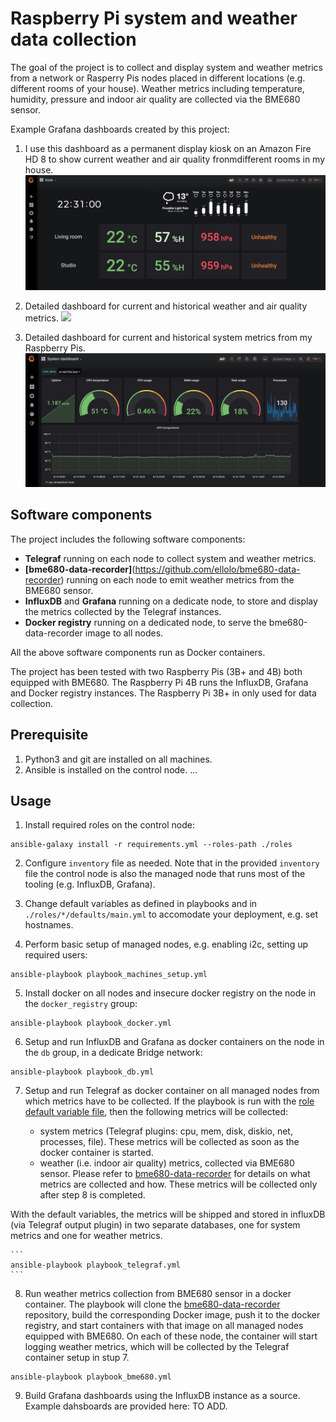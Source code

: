 # Raspberry Pi system and weather data collection

The goal of the project is to collect and display system and weather metrics from a network or Rasperry Pis nodes placed in different locations (e.g. different rooms of your house).
Weather metrics including temperature, humidity, pressure and indoor air quality are collected via the BME680 sensor.

Example Grafana dashboards created by this project:

1. I use this dashboard as a permanent display kiosk on an Amazon Fire HD 8 to show current weather and air quality fronmdifferent rooms in my house.
![](images/kiosk_dashboard.jpg)

2. Detailed dashboard for current and historical weather and air quality metrics.
![](images/weather_dashboard.jpg)

3. Detailed dashboard for current and historical system metrics from my Raspberry Pis.
![](images/system_dashboard.jpg)

## Software components

The project includes the following software components:

- **Telegraf** running on each node to collect system and weather metrics.
- **[bme680-data-recorder]**(https://github.com/ellolo/bme680-data-recorder) running on each node to emit weather metrics from the BME680 sensor.
- **InfluxDB** and **Grafana** running on a dedicate node, to store and display the metrics collected by the Telegraf instances.
- **Docker registry** running on a dedicated node, to serve the bme680-data-recorder image to all nodes.

All the above software components run as Docker containers.

The project has been tested with two Raspberry Pis (3B+ and 4B) both equipped with BME680. The Raspberry Pi 4B runs the InfluxDB, Grafana and Docker registry instances.
The Raspberry Pi 3B+ in only used for data collection.



## Prerequisite

1. Python3 and git are installed on all machines.
2. Ansible is installed on the control node.
...

## Usage


1. Install required roles on the control node:

```
ansible-galaxy install -r requirements.yml --roles-path ./roles
```

2. Configure ``inventory`` file as needed. Note that in the provided ``inventory`` file the control node is also the managed node that runs most of the tooling (e.g. InfluxDB, Grafana).

3. Change default variables as defined in playbooks and in ``./roles/*/defaults/main.yml`` to accomodate your deployment, e.g. set hostnames.

4. Perform basic setup of managed nodes, e.g. enabling i2c, setting up required users: 

```
ansible-playbook playbook_machines_setup.yml
```

5. Install docker on all nodes and insecure docker registry on the node in the  ``docker_registry`` group: 

```
ansible-playbook playbook_docker.yml
```

6. Setup and run InfluxDB and Grafana as docker containers on the node in the ``db`` group, in a dedicate Bridge network:

```
ansible-playbook playbook_db.yml
```

7. Setup and run Telegraf as docker container on all managed nodes from which metrics have to be collected. 
If the playbook is run with the [role default variable file](https://github.com/ellolo/ansible-docker_telegraf/blob/master/defaults/main.yml), then the following metrics will be collected:

	- system metrics (Telegraf plugins: cpu, mem, disk, diskio, net, processes, file). These metrics will be collected as soon as the docker container is started.
	- weather (i.e. indoor air quality) metrics, collected via BME680 sensor. Please refer to [bme680-data-recorder](https://github.com/ellolo/bme680-data-recorder) for details on what metrics are collected and how.  These metrics will be collected only after step 8 is completed.

With the default variables, the metrics will be shipped and stored in influxDB (via Telegraf output plugin) in two separate databases, one for system metrics and one for weather metrics.

	```
	ansible-playbook playbook_telegraf.yml
	```

8. Run weather metrics collection from BME680 sensor in a docker container. The playbook will clone the [bme680-data-recorder](https://github.com/ellolo/bme680-data-recorder) repository, build the corresponding Docker image, push it to the docker registry, and start containers with that image on all managed nodes equipped with BME680. On each of these node, the container will start logging weather metrics, which will be collected by the Telegraf container setup in stup 7.

```
ansible-playbook playbook_bme680.yml
```

9. Build Grafana dashboards using the InfluxDB instance as a source. Example dahsboards are provided here: TO ADD.
